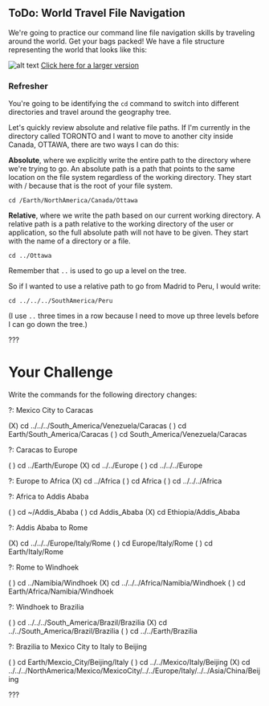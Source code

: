 

## ToDo: World Travel File Navigation

We're going to practice our command line file navigation skills by traveling around the world. Get your bags packed! We have a file structure representing the world that looks like this: 

![alt text](http://www.gliffy.com/go/publish/image/6025639/L.png "Countries Tree")
[Click here for a larger version](https://camo.githubusercontent.com/508535c0e81338f8d74168b9d04b272ef487661b/687474703a2f2f7777772e676c696666792e636f6d2f676f2f7075626c6973682f696d6167652f363032353633392f4c2e706e67)

### Refresher
You're going to be identifying the `cd` command to switch into different directories and travel around the geography tree. 

Let's quickly review absolute and relative file paths. If I'm currently in the directory called TORONTO and I want to move to another city inside Canada, OTTAWA, there are two ways I can do this:

**Absolute**, where we explicitly write the entire path to the directory where we're trying to go. An absolute path is a path that points to the same location on the file system regardless of the working directory. They start with / because that is the root of your file system.
```
cd /Earth/NorthAmerica/Canada/Ottawa
```

**Relative**, where we write the path based on our current working directory. A relative path is a path relative to the working directory of the user or application, so the full absolute path will not have to be given. They start with the name of a directory or a file.
```
cd ../Ottawa
```
Remember that `..` is used to go up a level on the tree.

So if I wanted to use a relative path to go from Madrid to Peru, I would write:
```
cd ../../../SouthAmerica/Peru
```
(I use `..` three times in a row because I need to move up three levels before I can go down the tree.)

???

# Your Challenge

Write the commands for the following directory changes:

?: Mexico City to Caracas

(X) cd ../../../South_America/Venezuela/Caracas
( ) cd Earth/South_America/Caracas
( ) cd South_America/Venezuela/Caracas

?: Caracas to Europe

( ) cd ../Earth/Europe
(X) cd ../../Europe
( ) cd ../../../Europe

?: Europe to Africa
(X) cd ../Africa
( ) cd Africa
( ) cd ../../../Africa

?: Africa to Addis Ababa

( ) cd ~/Addis_Ababa
( ) cd Addis_Ababa
(X) cd Ethiopia/Addis_Ababa

?: Addis Ababa to Rome

(X) cd ../../../Europe/Italy/Rome
( ) cd Europe/Italy/Rome
( ) cd Earth/Italy/Rome

?: Rome to Windhoek

( ) cd ../Namibia/Windhoek
(X) cd ../../../Africa/Namibia/Windhoek
( ) cd Earth/Africa/Namibia/Windhoek

?: Windhoek to Brazilia

( ) cd ../../../South_America/Brazil/Brazilia
(X) cd ../../South_America/Brazil/Brazilia
( ) cd ../../Earth/Brazilia

?: Brazilia to Mexico City to Italy to Beijing

( ) cd Earth/Mexcio_City/Beijing/Italy
( ) cd ../../Mexico/Italy/Beijing
(X) cd ../../../NorthAmerica/Mexico/MexicoCity/../../Europe/Italy/../../Asia/China/Beijing

???

